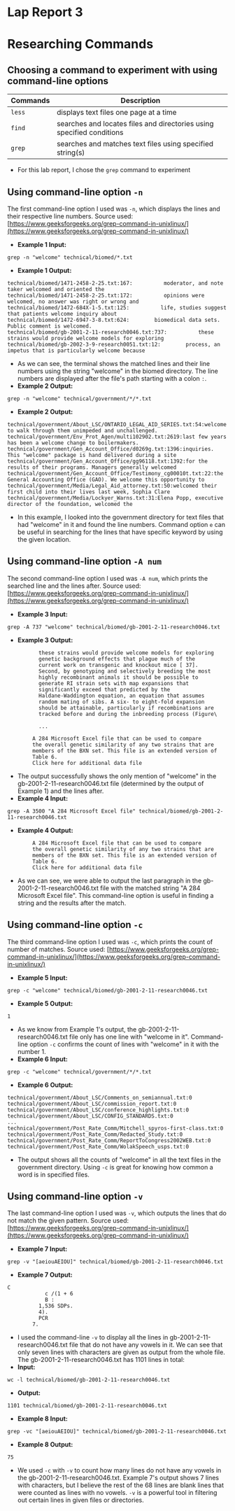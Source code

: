 # Lap Report 3

# Researching Commands

## Choosing a command to experiment with using command-line options

| Commands | Description | 
| -------- | ------- |
| `less` | displays text files one page at a time |
| `find` | searches and locates files and directories using specified conditions |
| `grep` | searches and matches text files using specified string(s) | 

 * For this lab report, I chose the `grep` command to experiment

## Using command-line option `-n`
The first command-line option I used was `-n`, which displays the lines and their respective line numbers. Source used: [https://www.geeksforgeeks.org/grep-command-in-unixlinux/](https://www.geeksforgeeks.org/grep-command-in-unixlinux/)
 * **Example 1 Input:**
```
grep -n "welcome" technical/biomed/*.txt
``` 
 * **Example 1 Output:**
```
technical/biomed/1471-2458-2-25.txt:167:          moderator, and note taker welcomed and oriented the
technical/biomed/1471-2458-2-25.txt:172:          opinions were welcomed, no answer was right or wrong and
technical/biomed/1472-684X-1-5.txt:125:          life, studies suggest that patients welcome inquiry about
technical/biomed/1472-6947-3-8.txt:624:        biomedical data sets. Public comment is welcomed.
technical/biomed/gb-2001-2-11-research0046.txt:737:          these strains would provide welcome models for exploring
technical/biomed/gb-2002-3-9-research0051.txt:12:        process, an impetus that is particularly welcome because
```
 * As we can see, the terminal shows the matched lines and their line numbers using the string "welcome" in the biomed directory. The line numbers are displayed after the file's path starting with a colon `:`.
 * **Example 2 Output:**
```
grep -n "welcome" technical/government/*/*.txt
```
 * **Example 2 Output:**
```
technical/government/About_LSC/ONTARIO_LEGAL_AID_SERIES.txt:54:welcome to walk through them unimpeded and unchallenged.
technical/government/Env_Prot_Agen/multi102902.txt:2619:last few years has been a welcome change to boilermakers.
technical/government/Gen_Account_Office/d0269g.txt:1396:inquiries. This "welcome" package is hand delivered during a site
technical/government/Gen_Account_Office/gg96118.txt:1392:for the results of their programs. Managers generally welcomed
technical/government/Gen_Account_Office/Testimony_cg00010t.txt:22:the General Accounting Office (GAO). We welcome this opportunity to
technical/government/Media/Legal_Aid_attorney.txt:50:welcomed their first child into their lives last week, Sophia Clare
technical/government/Media/Lockyer_Warns.txt:31:Elena Popp, executive director of the foundation, welcomed the
```
 * In this example, I looked into the government directory for text files that had "welcome" in it and found the line numbers. Command option `e` can be useful in searching for the lines that have specific keyword by using the given location.


## Using command-line option `-A num`
The second command-line option I used was `-A num`, which prints the searched line and the lines after. Source used: [https://www.geeksforgeeks.org/grep-command-in-unixlinux/](https://www.geeksforgeeks.org/grep-command-in-unixlinux/)
 * **Example 3 Input:**
```
grep -A 737 "welcome" technical/biomed/gb-2001-2-11-research0046.txt
``` 
 * **Example 3 Output:**
```
          these strains would provide welcome models for exploring
          genetic background effects that plague much of the
          current work on transgenic and knockout mice [ 37].
          Second, by genotyping and selectively breeding the most
          highly recombinant animals it should be possible to
          generate RI strain sets with map expansions that
          significantly exceed that predicted by the
          Haldane-Waddington equation, an equation that assumes
          random mating of sibs. A six- to eight-fold expansion
          should be attainable, particularly if recombinations are
          tracked before and during the inbreeding process (Figure\
          
          ...
          
        A 284 Microsoft Excel file that can be used to compare
        the overall genetic similarity of any two strains that are
        members of the BXN set. This file is an extended version of
        Table 6.
        Click here for additional data file
```
 * The output successfully shows the only mention of "welcome" in the gb-2001-2-11-research0046.txt file (determined by the output of Example 1) and the lines after.
 * **Example 4 Input:**
```
grep -A 3500 "A 284 Microsoft Excel file" technical/biomed/gb-2001-2-11-research0046.txt    
```
 * **Example 4 Output:**
```
        A 284 Microsoft Excel file that can be used to compare
        the overall genetic similarity of any two strains that are
        members of the BXN set. This file is an extended version of
        Table 6.
        Click here for additional data file
```
 * As we can see, we were able to output the last paragraph in the gb-2001-2-11-research0046.txt file with the matched string "A 284 Microsoft Excel file". This command-line option is useful in finding a string and the results after the match.

## Using command-line option `-c`
The third command-line option I used was `-c`, which prints the count of number of matches. Source used: [https://www.geeksforgeeks.org/grep-command-in-unixlinux/](https://www.geeksforgeeks.org/grep-command-in-unixlinux/)
 * **Example 5 Input:**
```
grep -c "welcome" technical/biomed/gb-2001-2-11-research0046.txt
``` 
 * **Example 5 Output:**
```
1
```
 * As we know from Example 1's output, the gb-2001-2-11-research0046.txt file only has one line with "welcome in it". Command-line option `-c` confirms the count of lines with "welcome" in it with the number 1.
 * **Example 6 Input:**
```
grep -c "welcome" technical/government/*/*.txt
```
 * **Example 6 Output:**
```
technical/government/About_LSC/Comments_on_semiannual.txt:0
technical/government/About_LSC/commission_report.txt:0
technical/government/About_LSC/conference_highlights.txt:0
technical/government/About_LSC/CONFIG_STANDARDS.txt:0
...
technical/government/Post_Rate_Comm/Mitchell_spyros-first-class.txt:0
technical/government/Post_Rate_Comm/Redacted_Study.txt:0
technical/government/Post_Rate_Comm/ReportToCongress2002WEB.txt:0
technical/government/Post_Rate_Comm/WolakSpeech_usps.txt:0 
```
 * The output shows all the counts of "welcome" in all the text files in the government directory. Using `-c` is great for knowing how common a word is in specified files.

## Using command-line option `-v`
The last command-line option I used was `-v`, which outputs the lines that do not match the given pattern. Source used: [https://www.geeksforgeeks.org/grep-command-in-unixlinux/](https://www.geeksforgeeks.org/grep-command-in-unixlinux/)
 * **Example 7 Input:**
```
grep -v "[aeiouAEIOU]" technical/biomed/gb-2001-2-11-research0046.txt      
``` 
 * **Example 7 Output:**
```
C
            c /(1 + 6
            B :
          1,536 SDPs.
          4).
          PCR
        7.
```
 * I used the command-line `-v` to display all the lines in gb-2001-2-11-research0046.txt file that do not have any vowels in it. We can see that only seven lines with characters are given as output from the whole file. The gb-2001-2-11-research0046.txt has 1101 lines in total: 
 * **Input:**
```
wc -l technical/biomed/gb-2001-2-11-research0046.txt
``` 
 * **Output:**
```
1101 technical/biomed/gb-2001-2-11-research0046.txt
```
 * **Example 8 Input:**
```
grep -vc "[aeiouAEIOU]" technical/biomed/gb-2001-2-11-research0046.txt
```
 * **Example 8 Output:**
```
75
```
 * We used `-c` with `-v` to count how many lines do not have any vowels in the gb-2001-2-11-research0046.txt. Example 7's output shows 7 lines with characters, but I believe the rest of the 68 lines are blank lines that were counted as lines with no vowels. `-v` is a powerful tool in filtering out certain lines in given files or directories.
  
